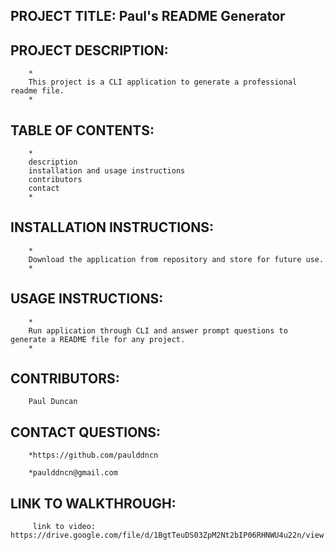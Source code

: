    
## PROJECT TITLE: Paul's README Generator

        

## PROJECT DESCRIPTION:
        *
        This project is a CLI application to generate a professional readme file.
        *
        

## TABLE OF CONTENTS:
        *
        description
        installation and usage instructions
        contributors
        contact
        *
        

## INSTALLATION INSTRUCTIONS:
        *
        Download the application from repository and store for future use.
        *
        

## USAGE INSTRUCTIONS:
        *
        Run application through CLI and answer prompt questions to generate a README file for any project.
        *
        

## CONTRIBUTORS:
        
        Paul Duncan
        
        

## CONTACT QUESTIONS:

        *https://github.com/paulddncn

        *paulddncn@gmail.com

 ## LINK TO WALKTHROUGH: 
         link to video: https://drive.google.com/file/d/1BgtTeuDS03ZpM2Nt2bIP06RHNWU4u22n/view